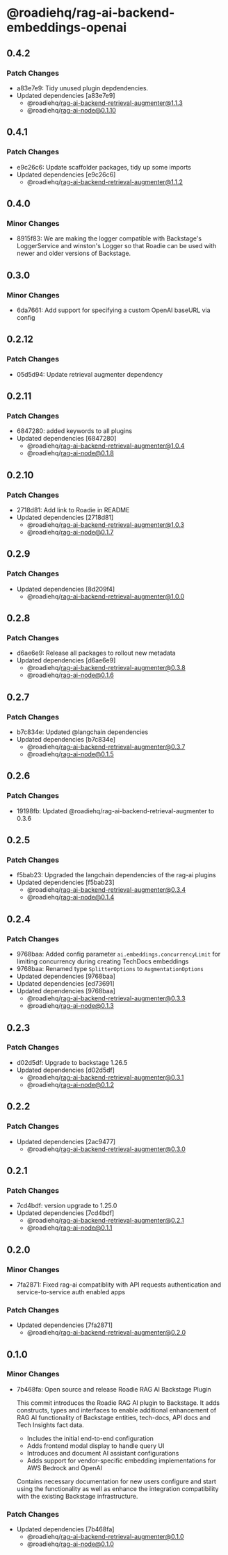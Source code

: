 # @roadiehq/rag-ai-backend-embeddings-openai

## 0.4.2

### Patch Changes

- a83e7e9: Tidy unused plugin depdendencies.
- Updated dependencies [a83e7e9]
  - @roadiehq/rag-ai-backend-retrieval-augmenter@1.1.3
  - @roadiehq/rag-ai-node@0.1.10

## 0.4.1

### Patch Changes

- e9c26c6: Update scaffolder packages, tidy up some imports
- Updated dependencies [e9c26c6]
  - @roadiehq/rag-ai-backend-retrieval-augmenter@1.1.2

## 0.4.0

### Minor Changes

- 8915f83: We are making the logger compatible with Backstage's LoggerService and winston's Logger so that Roadie can be used with newer and older versions of Backstage.

## 0.3.0

### Minor Changes

- 6da7661: Add support for specifying a custom OpenAI baseURL via config

## 0.2.12

### Patch Changes

- 05d5d94: Update retrieval augmenter dependency

## 0.2.11

### Patch Changes

- 6847280: added keywords to all plugins
- Updated dependencies [6847280]
  - @roadiehq/rag-ai-backend-retrieval-augmenter@1.0.4
  - @roadiehq/rag-ai-node@0.1.8

## 0.2.10

### Patch Changes

- 2718d81: Add link to Roadie in README
- Updated dependencies [2718d81]
  - @roadiehq/rag-ai-backend-retrieval-augmenter@1.0.3
  - @roadiehq/rag-ai-node@0.1.7

## 0.2.9

### Patch Changes

- Updated dependencies [8d209f4]
  - @roadiehq/rag-ai-backend-retrieval-augmenter@1.0.0

## 0.2.8

### Patch Changes

- d6ae6e9: Release all packages to rollout new metadata
- Updated dependencies [d6ae6e9]
  - @roadiehq/rag-ai-backend-retrieval-augmenter@0.3.8
  - @roadiehq/rag-ai-node@0.1.6

## 0.2.7

### Patch Changes

- b7c834e: Updated @langchain dependencies
- Updated dependencies [b7c834e]
  - @roadiehq/rag-ai-backend-retrieval-augmenter@0.3.7
  - @roadiehq/rag-ai-node@0.1.5

## 0.2.6

### Patch Changes

- 19198fb: Updated @roadiehq/rag-ai-backend-retrieval-augmenter to 0.3.6

## 0.2.5

### Patch Changes

- f5bab23: Upgraded the langchain dependencies of the rag-ai plugins
- Updated dependencies [f5bab23]
  - @roadiehq/rag-ai-backend-retrieval-augmenter@0.3.4
  - @roadiehq/rag-ai-node@0.1.4

## 0.2.4

### Patch Changes

- 9768baa: Added config parameter `ai.embeddings.concurrencyLimit` for limiting concurrency during creating TechDocs embeddings
- 9768baa: Renamed type `SplitterOptions` to `AugmentationOptions`
- Updated dependencies [9768baa]
- Updated dependencies [ed73691]
- Updated dependencies [9768baa]
  - @roadiehq/rag-ai-backend-retrieval-augmenter@0.3.3
  - @roadiehq/rag-ai-node@0.1.3

## 0.2.3

### Patch Changes

- d02d5df: Upgrade to backstage 1.26.5
- Updated dependencies [d02d5df]
  - @roadiehq/rag-ai-backend-retrieval-augmenter@0.3.1
  - @roadiehq/rag-ai-node@0.1.2

## 0.2.2

### Patch Changes

- Updated dependencies [2ac9477]
  - @roadiehq/rag-ai-backend-retrieval-augmenter@0.3.0

## 0.2.1

### Patch Changes

- 7cd4bdf: version upgrade to 1.25.0
- Updated dependencies [7cd4bdf]
  - @roadiehq/rag-ai-backend-retrieval-augmenter@0.2.1
  - @roadiehq/rag-ai-node@0.1.1

## 0.2.0

### Minor Changes

- 7fa2871: Fixed rag-ai compatiblity with API requests authentication and service-to-service auth enabled apps

### Patch Changes

- Updated dependencies [7fa2871]
  - @roadiehq/rag-ai-backend-retrieval-augmenter@0.2.0

## 0.1.0

### Minor Changes

- 7b468fa: Open source and release Roadie RAG AI Backstage Plugin

  This commit introduces the Roadie RAG AI plugin to Backstage. It adds constructs, types and interfaces to enable additional enhancement of RAG AI functionality of Backstage entities, tech-docs, API docs and Tech Insights fact data.

  - Includes the initial end-to-end configuration
  - Adds frontend modal display to handle query UI
  - Introduces and document AI assistant configurations
  - Adds support for vendor-specific embedding implementations for AWS Bedrock and OpenAI

  Contains necessary documentation for new users configure and start using the functionality as well as enhance the integration compatibility with the existing Backstage infrastructure.

### Patch Changes

- Updated dependencies [7b468fa]
  - @roadiehq/rag-ai-backend-retrieval-augmenter@0.1.0
  - @roadiehq/rag-ai-node@0.1.0
